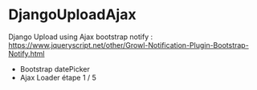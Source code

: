 # DjangoUploadAjax
Django Upload using Ajax
bootstrap notify : 
https://www.jqueryscript.net/other/Growl-Notification-Plugin-Bootstrap-Notify.html
- Bootstrap datePicker
- Ajax Loader étape 1 / 5
